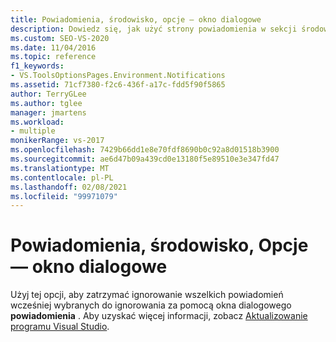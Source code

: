 ```yaml
---
title: Powiadomienia, środowisko, opcje — okno dialogowe
description: Dowiedz się, jak użyć strony powiadomienia w sekcji środowisko, aby zatrzymać ignorowanie wszelkich powiadomień wcześniej wybranych do zignorowania za pomocą okna dialogowego powiadomienia.
ms.custom: SEO-VS-2020
ms.date: 11/04/2016
ms.topic: reference
f1_keywords:
- VS.ToolsOptionsPages.Environment.Notifications
ms.assetid: 71cf7380-f2c6-436f-a17c-fdd5f90f5865
author: TerryGLee
ms.author: tglee
manager: jmartens
ms.workload:
- multiple
monikerRange: vs-2017
ms.openlocfilehash: 7429b66dd1e8e70fdf8690b0c92a8d01518b3900
ms.sourcegitcommit: ae6d47b09a439cd0e13180f5e89510e3e347fd47
ms.translationtype: MT
ms.contentlocale: pl-PL
ms.lasthandoff: 02/08/2021
ms.locfileid: "99971079"
---
```

# <a name="notifications-environment-options-dialog-box"></a>Powiadomienia, środowisko, Opcje — okno dialogowe

Użyj tej opcji, aby zatrzymać ignorowanie wszelkich powiadomień wcześniej wybranych do ignorowania za pomocą okna dialogowego **powiadomienia** . Aby uzyskać więcej informacji, zobacz [Aktualizowanie programu Visual Studio](../../install/update-visual-studio.md).